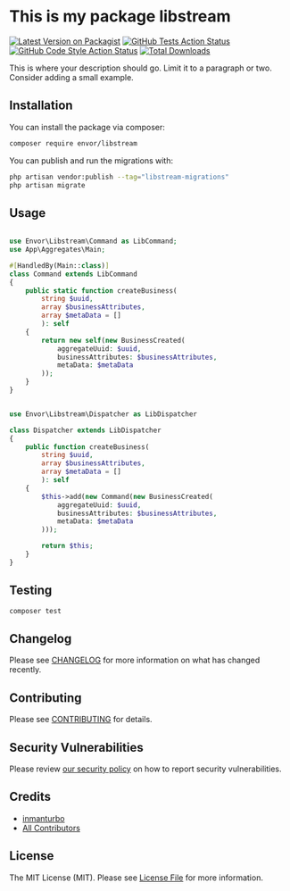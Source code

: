 # This is my package libstream

[![Latest Version on Packagist](https://img.shields.io/packagist/v/envor/libstream.svg?style=flat-square)](https://packagist.org/packages/envor/libstream)
[![GitHub Tests Action Status](https://img.shields.io/github/actions/workflow/status/envor/libstream/run-tests.yml?branch=main&label=tests&style=flat-square)](https://github.com/envor/libstream/actions?query=workflow%3Arun-tests+branch%3Amain)
[![GitHub Code Style Action Status](https://img.shields.io/github/actions/workflow/status/envor/libstream/fix-php-code-style-issues.yml?branch=main&label=code%20style&style=flat-square)](https://github.com/envor/libstream/actions?query=workflow%3A"Fix+PHP+code+style+issues"+branch%3Amain)
[![Total Downloads](https://img.shields.io/packagist/dt/envor/libstream.svg?style=flat-square)](https://packagist.org/packages/envor/libstream)

This is where your description should go. Limit it to a paragraph or two. Consider adding a small example.

## Installation

You can install the package via composer:

```bash
composer require envor/libstream
```

You can publish and run the migrations with:

```bash
php artisan vendor:publish --tag="libstream-migrations"
php artisan migrate
```

## Usage

```php

use Envor\Libstream\Command as LibCommand;
use App\Aggregates\Main;

#[HandledBy(Main::class)]
class Command extends LibCommand
{
    public static function createBusiness(
        string $uuid, 
        array $businessAttributes, 
        array $metaData = []
        ): self
    {
        return new self(new BusinessCreated(
            aggregateUuid: $uuid,
            businessAttributes: $businessAttributes,
            metaData: $metaData
        ));
    }
}

```
```php

use Envor\Libstream\Dispatcher as LibDispatcher

class Dispatcher extends LibDispatcher
{
    public function createBusiness(
        string $uuid, 
        array $businessAttributes, 
        array $metaData = []
        ): self
    {
        $this->add(new Command(new BusinessCreated(
            aggregateUuid: $uuid,
            businessAttributes: $businessAttributes,
            metaData: $metaData
        )));

        return $this;
    }
}
```

## Testing

```bash
composer test
```

## Changelog

Please see [CHANGELOG](CHANGELOG.md) for more information on what has changed recently.

## Contributing

Please see [CONTRIBUTING](CONTRIBUTING.md) for details.

## Security Vulnerabilities

Please review [our security policy](../../security/policy) on how to report security vulnerabilities.

## Credits

- [inmanturbo](https://github.com/envor)
- [All Contributors](../../contributors)

## License

The MIT License (MIT). Please see [License File](LICENSE.md) for more information.
